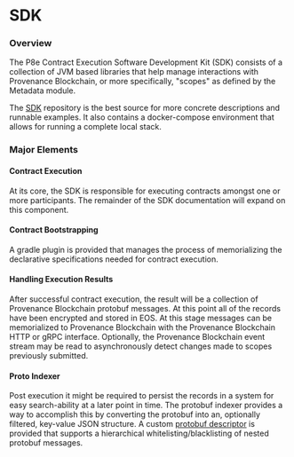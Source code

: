 # SDK

### Overview

The P8e Contract Execution Software Development Kit \(SDK\) consists of a collection of JVM based libraries that help manage interactions with Provenance Blockchain, or more specifically, "scopes" as defined by the Metadata module.

The [SDK](https://github.com/provenance-io/p8e-scope-sdk) repository is the best source for more concrete descriptions and runnable examples. It also contains a docker-compose environment that allows for running a complete local stack.

### Major Elements

#### Contract Execution

At its core, the SDK is responsible for executing contracts amongst one or more participants. The remainder of the SDK documentation will expand on this component.

#### Contract Bootstrapping

A gradle plugin is provided that manages the process of memorializing the declarative specifications needed for contract execution.

#### Handling Execution Results

After successful contract execution, the result will be a collection of Provenance Blockchain protobuf messages. At this point all of the records have been encrypted and stored in EOS. At this stage messages can be memorialized to Provenance Blockchain with the Provenance Blockchain HTTP or gRPC interface. Optionally, the Provenance Blockchain event stream may be read to asynchronously detect changes made to scopes previously submitted.

#### Proto Indexer

Post execution it might be required to persist the records in a system for easy search-ability at a later point in time. The protobuf indexer provides a way to accomplish this by converting the protobuf into an, optionally filtered, key-value JSON structure. A custom [protobuf descriptor](https://developers.google.com/protocol-buffers/docs/reference/cpp/google.protobuf.descriptor) is provided that supports a hierarchical whitelisting/blacklisting of nested protobuf messages.

